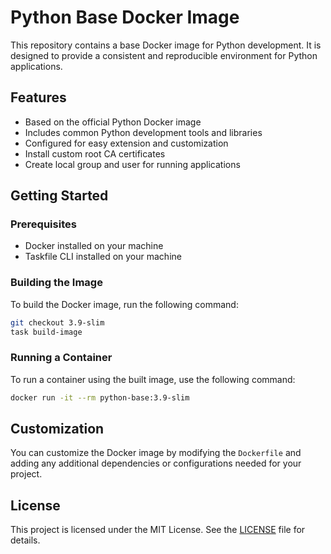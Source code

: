 # Python Base Docker Image
This repository contains a base Docker image for Python development. It is designed to provide a consistent and reproducible environment for Python applications.

## Features
- Based on the official Python Docker image
- Includes common Python development tools and libraries
- Configured for easy extension and customization
- Install custom root CA certificates
- Create local group and user for running applications

## Getting Started

### Prerequisites
- Docker installed on your machine
- Taskfile CLI installed on your machine

### Building the Image
To build the Docker image, run the following command:

```sh
git checkout 3.9-slim
task build-image
```

### Running a Container
To run a container using the built image, use the following command:

```sh
docker run -it --rm python-base:3.9-slim
```

## Customization
You can customize the Docker image by modifying the `Dockerfile` and adding any additional dependencies or configurations needed for your project.

## License
This project is licensed under the MIT License. See the [LICENSE](LICENSE) file for details.
